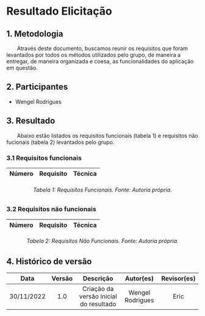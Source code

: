 # Resultado Elicitação

## 1. Metodologia

&emsp;&emsp;Através deste documento, buscamos reunir os requisitos que foram levantados por todos os métodos utilizados pelo grupo, de maneira a entregar, de maneira organizada e coesa, as funcionalidades do aplicação em questão.

## 2. Participantes

- Wengel Rodrigues


## 3. Resultado

&emsp;&emsp;Abaixo estão listados os requisitos funcionais (tabela 1) e requisitos não fucionais (tabela 2) levantados pelo grupo.

### 3.1 Requisitos funcionais

<center>

| Número | Requisito | Técnica        |
| :------: | ---------- | :---------------------------------------------------: |


###### Tabela 1: Requisitos Funcionais. Fonte: Autoria própria.

</center>

### 3.2 Requisitos não funcionais

<center>

| Número | Requisito | Técnica        |
| :------: | ---------- | :---------------------------------------------------: |


###### Tabela 2: Requisitos Não Funcionais. Fonte: Autoria própria.

</center>

## 4. Histórico de versão

|    Data    | Versão |                     Descrição                     |        Autor(es)        | Revisor(es) |
| :--------: | :----: | :-----------------------------------------------: | :---------------------: | :---------: |
| 30/11/2022 |  1.0   |           Criação da versão inicial do resultado            |     Wengel Rodrigues    |     Eric    |
